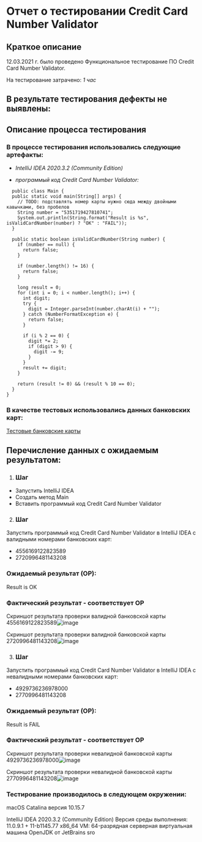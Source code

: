# Отчет о тестировании Credit Card Number Validator #

## Краткое описание ##

12.03.2021 г. было проведено Функциональное тестирование ПО Credit Card Number Validator.

На тестирование затрачено: *1 час*

## В результате тестирования дефекты не выявлены: ##


## Описание процесса тестирования ##

### В процессе тестирования использовались следующие артефакты: ###

* *IntelliJ IDEA 2020.3.2 (Community Edition)*
 
* *программый код Credit Card Number Validator:*


```
  public class Main {
  public static void main(String[] args) {
    // TODO: подставлять номер карты нужно сюда между двойными кавычками, без пробелов
    String number = "5351719427810741";
    System.out.println(String.format("Result is %s", isValidCardNumber(number) ? "OK" : "FAIL"));
  }

  public static boolean isValidCardNumber(String number) {
    if (number == null) {
      return false;
    }

    if (number.length() != 16) {
      return false;
    }

    long result = 0;
    for (int i = 0; i < number.length(); i++) {
      int digit;
      try {
        digit = Integer.parseInt(number.charAt(i) + "");
      } catch (NumberFormatException e) {
        return false;
      }

      if (i % 2 == 0) {
        digit *= 2;
        if (digit > 9) {
          digit -= 9;
        }
      }
      result += digit;
    }

    return (result != 0) && (result % 10 == 0);
  }
}
```


### В качестве тестовых использовались данных банковских карт: ###

[Тестовые банковские карты](https://www.freeformatter.com/credit-card-number-generator-validator.html)


## Перечисление данных с ожидаемым результатом: ##

1. ### Шаг ### 

* Запустить IntelliJ IDEA
* Создать метод Main
* Вставить программый код Credit Card Number Validator

2. ### Шаг ### 

Запустить программый код Credit Card Number Validator в IntelliJ IDEA
с валидными номерами банковских карт: 
* 4556169122823589
* 2720996481143208


### Ожидаемый результат (ОР): ###

Result is OK

### Фактический результат - соответствует ОР ### 

Скриншот результата проверки валидной банковской карты 4556169122823589![image](https://user-images.githubusercontent.com/79845756/112984670-dbc96500-9167-11eb-995f-155ea32ec328.png)


Скриншот результата проверки валидной банковской карты 2720996481143208![image](https://user-images.githubusercontent.com/79845756/112984856-16cb9880-9168-11eb-9a6f-de4149d83370.png)


3. ### Шаг ### 

Запустить программый код Credit Card Number Validator в IntelliJ IDEA
с невалидными номерами банковских карт: 
* 4929736236978000
* 2770996481143208


### Ожидаемый результат (ОР): ###

Result is FAIL

### Фактический результат - соответствует ОР ###

Скриншот результата проверки невалидной банковской карты 4929736236978000![image](https://user-images.githubusercontent.com/79845756/112985924-84c48f80-9169-11eb-9895-a5fd555bcf53.png)



Скриншот результата проверки невалидной банковской карты 2770996481143208![image](https://user-images.githubusercontent.com/79845756/112986005-a02f9a80-9169-11eb-88ba-88af25b06ffd.png)





### Тестирование производилось в следующем окружении: ###

macOS Catalina версия 10.15.7

IntelliJ IDEA 2020.3.2 (Community Edition) 
Версия среды выполнения: 11.0.9.1 + 11-b1145.77 
x86_64 VM: 64-разрядная серверная виртуальная машина OpenJDK от JetBrains sro

